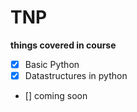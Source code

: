 # TNP
**things covered in course**

+ [x] Basic Python
+ [x] Datastructures in python
+ [] coming soon
